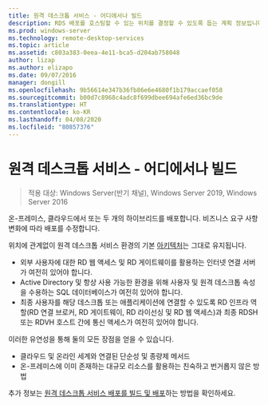 ```yaml
---
title: 원격 데스크톱 서비스 - 어디에서나 빌드
description: RDS 배포를 호스팅할 수 있는 위치를 결정할 수 있도록 돕는 계획 정보입니다.
ms.prod: windows-server
ms.technology: remote-desktop-services
ms.topic: article
ms.assetid: c803a383-0eea-4e11-bca5-d204ab758048
author: lizap
ms.author: elizapo
ms.date: 09/07/2016
manager: dongill
ms.openlocfilehash: 9b56614e347b36fb86e6e4680f1b179accaef058
ms.sourcegitcommit: b00d7c8968c4adc8f699dbee694afe6ed36bc9de
ms.translationtype: HT
ms.contentlocale: ko-KR
ms.lasthandoff: 04/08/2020
ms.locfileid: "80857376"
---
```

# <a name="remote-desktop-services---build-anywhere"></a>원격 데스크톱 서비스 - 어디에서나 빌드

>적용 대상: Windows Server(반기 채널), Windows Server 2019, Windows Server 2016

온-프레미스, 클라우드에서 또는 두 개의 하이브리드를 배포합니다. 비즈니스 요구 사항 변화에 따라 배포를 수정합니다.

위치에 관계없이 원격 데스크톱 서비스 환경의 기본 [아키텍처](desktop-hosting-logical-architecture.md)는 그대로 유지됩니다.
- 외부 사용자에 대한 RD 웹 액세스 및 RD 게이트웨이를 활용하는 인터넷 연결 서버가 여전히 있어야 합니다.
- Active Directory 및 항상 사용 가능한 환경을 위해 사용자 및 원격 데스크톱 속성을 수용하는 SQL 데이터베이스가 여전히 있어야 합니다.
- 최종 사용자를 해당 데스크톱 또는 애플리케이션에 연결할 수 있도록 RD 인프라 역할(RD 연결 브로커, RD 게이트웨이, RD 라이선싱 및 RD 웹 액세스)과 최종 RDSH 또는 RDVH 호스트 간에 통신 액세스가 여전히 있어야 합니다.

이러한 유연성을 통해 둘의 모든 장점을 얻을 수 있습니다.
- 클라우드 및 온라인 세계와 연결된 단순성 및 종량제 메서드
- 온-프레미스에 이미 존재하는 대규모 리소스를 활용하는 친숙하고 번거롭지 않은 방법

추가 정보는 [원격 데스크톱 서비스 배포를 빌드 및 배포](rds-build-and-deploy.md)하는 방법을 확인하세요.